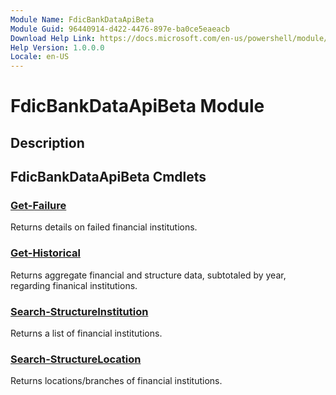 ```yaml
---
Module Name: FdicBankDataApiBeta
Module Guid: 96440914-d422-4476-897e-ba0ce5eaeacb
Download Help Link: https://docs.microsoft.com/en-us/powershell/module/fdicbankdataapibeta
Help Version: 1.0.0.0
Locale: en-US
---
```


# FdicBankDataApiBeta Module
## Description


## FdicBankDataApiBeta Cmdlets
### [Get-Failure](Get-Failure.md)
Returns details on failed financial institutions.

### [Get-Historical](Get-Historical.md)
Returns aggregate financial and structure data, subtotaled by year, regarding finanical institutions.

### [Search-StructureInstitution](Search-StructureInstitution.md)
Returns a list of financial institutions.

### [Search-StructureLocation](Search-StructureLocation.md)
Returns locations/branches of financial institutions.

